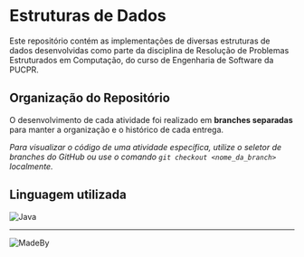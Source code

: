 # Estruturas de Dados

Este repositório contém as implementações de diversas estruturas de dados desenvolvidas como parte da disciplina de Resolução de Problemas Estruturados em Computação, do curso de Engenharia de Software da PUCPR.

## Organização do Repositório

O desenvolvimento de cada atividade foi realizado em **branches separadas** para manter a organização e o histórico de cada entrega.

_Para visualizar o código de uma atividade específica, utilize o seletor de branches do GitHub ou use o comando `git checkout <nome_da_branch>` localmente._

## Linguagem utilizada

![Java](https://img.shields.io/badge/java-%23ED8B00.svg?style=for-the-badge&logo=openjdk&logoColor=white)

---

![MadeBy](https://img.shields.io/badge/%F0%9F%98%89-Bernardo%20Gazola-blue)
